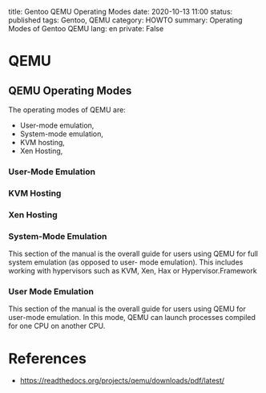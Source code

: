title: Gentoo QEMU Operating Modes
date: 2020-10-13 11:00
status: published
tags: Gentoo, QEMU
category: HOWTO
summary: Operating Modes of Gentoo QEMU
lang: en
private: False


# QEMU

## QEMU Operating Modes

The operating modes of QEMU are:

* User-mode emulation,
* System-mode emulation,
* KVM hosting, 
* Xen Hosting,


### User-Mode Emulation

### KVM Hosting

### Xen Hosting

### System-Mode Emulation
This section of the manual is the overall guide for users using QEMU for full system emulation (as opposed to user-
mode emulation).  This includes working with hypervisors such as KVM, Xen, Hax or Hypervisor.Framework


### User Mode Emulation
This section of the manual is the overall guide for users using QEMU for user-mode emulation. In this mode, QEMU
can launch processes compiled for one CPU on another CPU.



# References

* https://readthedocs.org/projects/qemu/downloads/pdf/latest/
